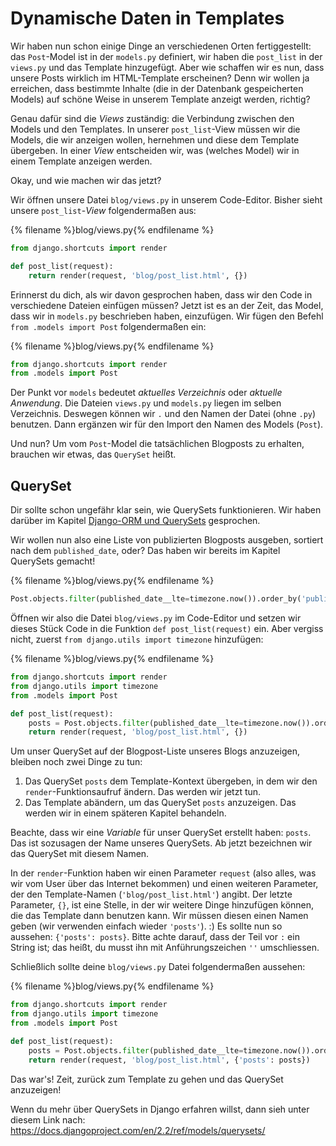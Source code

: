 # Dynamische Daten in Templates

Wir haben nun schon einige Dinge an verschiedenen Orten fertiggestellt: das `Post`-Model ist in der `models.py` definiert, wir haben die `post_list` in der `views.py` und das Template hinzugefügt. Aber wie schaffen wir es nun, dass unsere Posts wirklich im HTML-Template erscheinen? Denn wir wollen ja erreichen, dass bestimmte Inhalte (die in der Datenbank gespeicherten Models) auf schöne Weise in unserem Template anzeigt werden, richtig?

Genau dafür sind die *Views* zuständig: die Verbindung zwischen den Models und den Templates. In unserer `post_list`-View müssen wir die Models, die wir anzeigen wollen, hernehmen und diese dem Template übergeben. In einer *View* entscheiden wir, was (welches Model) wir in einem Template anzeigen werden.

Okay, und wie machen wir das jetzt?

Wir öffnen unsere Datei `blog/views.py` in unserem Code-Editor. Bisher sieht unsere `post_list`-*View* folgendermaßen aus:

{% filename %}blog/views.py{% endfilename %}

```python
from django.shortcuts import render

def post_list(request):
    return render(request, 'blog/post_list.html', {})
```

Erinnerst du dich, als wir davon gesprochen haben, dass wir den Code in verschiedene Dateien einfügen müssen? Jetzt ist es an der Zeit, das Model, dass wir in `models.py` beschrieben haben, einzufügen. Wir fügen den Befehl `from .models import Post` folgendermaßen ein:

{% filename %}blog/views.py{% endfilename %}

```python
from django.shortcuts import render
from .models import Post
```

Der Punkt vor `models` bedeutet *aktuelles Verzeichnis* oder *aktuelle Anwendung*. Die Dateien `views.py` und `models.py` liegen im selben Verzeichnis. Deswegen können wir `.` und den Namen der Datei (ohne `.py`) benutzen. Dann ergänzen wir für den Import den Namen des Models (`Post`).

Und nun? Um vom `Post`-Model die tatsächlichen Blogposts zu erhalten, brauchen wir etwas, das `QuerySet` heißt.

## QuerySet

Dir sollte schon ungefähr klar sein, wie QuerySets funktionieren. Wir haben darüber im Kapitel [Django-ORM und QuerySets](../django_orm/README.md) gesprochen.

Wir wollen nun also eine Liste von publizierten Blogposts ausgeben, sortiert nach dem `published_date`, oder? Das haben wir bereits im Kapitel QuerySets gemacht!

{% filename %}blog/views.py{% endfilename %}

```python
Post.objects.filter(published_date__lte=timezone.now()).order_by('published_date')
```

Öffnen wir also die Datei `blog/views.py` im Code-Editor und setzen wir dieses Stück Code in die Funktion `def post_list(request)` ein. Aber vergiss nicht, zuerst `from django.utils import timezone` hinzufügen:

{% filename %}blog/views.py{% endfilename %}

```python
from django.shortcuts import render
from django.utils import timezone
from .models import Post

def post_list(request):
    posts = Post.objects.filter(published_date__lte=timezone.now()).order_by('published_date')
    return render(request, 'blog/post_list.html', {})
```

Um unser QuerySet auf der Blogpost-Liste unseres Blogs anzuzeigen, bleiben noch zwei Dinge zu tun:

1. Das QuerySet `posts` dem Template-Kontext übergeben, in dem wir den `render`-Funktionsaufruf ändern. Das werden wir jetzt tun.
2. Das Template abändern, um das QuerySet `posts` anzuzeigen. Das werden wir in einem späteren Kapitel behandeln.

Beachte, dass wir eine *Variable* für unser QuerySet erstellt haben: `posts`. Das ist sozusagen der Name unseres QuerySets. Ab jetzt bezeichnen wir das QuerySet mit diesem Namen.

In der `render`-Funktion haben wir einen Parameter `request` (also alles, was wir vom User über das Internet bekommen) und einen weiteren Parameter, der den Template-Namen (`'blog/post_list.html'`) angibt. Der letzte Parameter, `{}`, ist eine Stelle, in der wir weitere Dinge hinzufügen können, die das Template dann benutzen kann. Wir müssen diesen einen Namen geben (wir verwenden einfach wieder `'posts'`). :) Es sollte nun so aussehen: `{'posts': posts}`. Bitte achte darauf, dass der Teil vor `:` ein String ist; das heißt, du musst ihn mit Anführungszeichen `''` umschliessen.

Schließlich sollte deine `blog/views.py` Datei folgendermaßen aussehen:

{% filename %}blog/views.py{% endfilename %}

```python
from django.shortcuts import render
from django.utils import timezone
from .models import Post

def post_list(request):
    posts = Post.objects.filter(published_date__lte=timezone.now()).order_by('published_date')
    return render(request, 'blog/post_list.html', {'posts': posts})
```

Das war's! Zeit, zurück zum Template zu gehen und das QuerySet anzuzeigen!

Wenn du mehr über QuerySets in Django erfahren willst, dann sieh unter diesem Link nach: https://docs.djangoproject.com/en/2.2/ref/models/querysets/